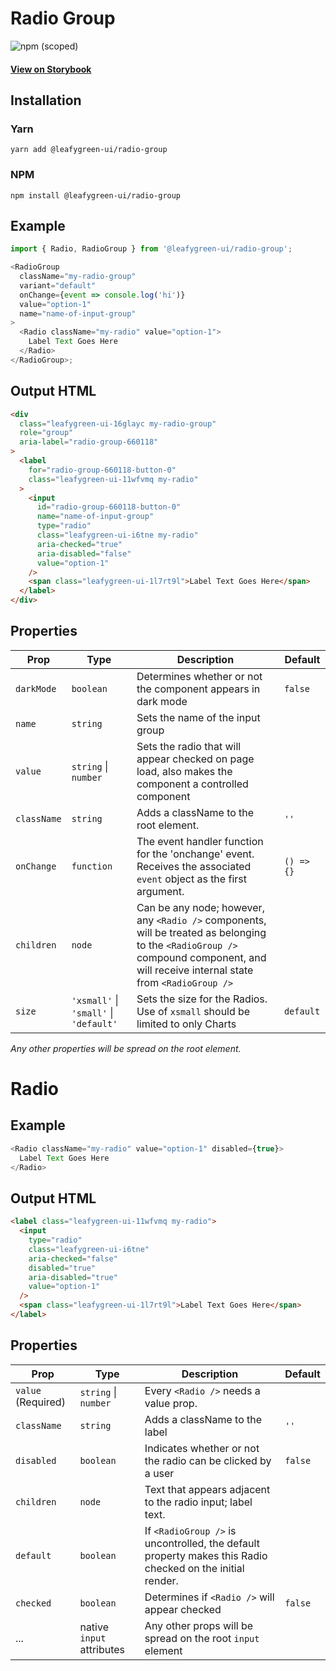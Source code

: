 # Radio Group

![npm (scoped)](https://img.shields.io/npm/v/@leafygreen-ui/radio-group.svg)

#### [View on Storybook](https://mongodb.github.io/leafygreen-ui/?path=/story/radiogroup--uncontrolled)

## Installation

### Yarn

```shell
yarn add @leafygreen-ui/radio-group
```

### NPM

```shell
npm install @leafygreen-ui/radio-group
```

## Example

```js
import { Radio, RadioGroup } from '@leafygreen-ui/radio-group';

<RadioGroup
  className="my-radio-group"
  variant="default"
  onChange={event => console.log('hi')}
  value="option-1"
  name="name-of-input-group"
>
  <Radio className="my-radio" value="option-1">
    Label Text Goes Here
  </Radio>
</RadioGroup>;
```

## Output HTML

```html
<div
  class="leafygreen-ui-16glayc my-radio-group"
  role="group"
  aria-label="radio-group-660118"
>
  <label
    for="radio-group-660118-button-0"
    class="leafygreen-ui-11wfvmq my-radio"
  >
    <input
      id="radio-group-660118-button-0"
      name="name-of-input-group"
      type="radio"
      class="leafygreen-ui-i6tne my-radio"
      aria-checked="true"
      aria-disabled="false"
      value="option-1"
    />
    <span class="leafygreen-ui-1l7rt9l">Label Text Goes Here</span>
  </label>
</div>
```

## Properties

| Prop        | Type                                   | Description                                                                                                                                                                          | Default    |
| ----------- | -------------------------------------- | ------------------------------------------------------------------------------------------------------------------------------------------------------------------------------------ | ---------- |
| `darkMode`  | `boolean`                              | Determines whether or not the component appears in dark mode                                                                                                                         | `false`    |
| `name`      | `string`                               | Sets the name of the input group                                                                                                                                                     |            |
| `value`     | `string` \| `number`                   | Sets the radio that will appear checked on page load, also makes the component a controlled component                                                                                |            |
| `className` | `string`                               | Adds a className to the root element.                                                                                                                                                | `''`       |
| `onChange`  | `function`                             | The event handler function for the 'onchange' event. Receives the associated `event` object as the first argument.                                                                   | `() => {}` |
| `children`  | `node`                                 | Can be any node; however, any `<Radio />` components, will be treated as belonging to the `<RadioGroup />` compound component, and will receive internal state from `<RadioGroup />` |            |
| `size`      | `'xsmall'` \| `'small'` \| `'default'` | Sets the size for the Radios. Use of `xsmall` should be limited to only Charts                                                                                                       | `default`  |

_Any other properties will be spread on the root element._

# Radio

## Example

```js
<Radio className="my-radio" value="option-1" disabled={true}>
  Label Text Goes Here
</Radio>
```

## Output HTML

```html
<label class="leafygreen-ui-11wfvmq my-radio">
  <input
    type="radio"
    class="leafygreen-ui-i6tne"
    aria-checked="false"
    disabled="true"
    aria-disabled="true"
    value="option-1"
  />
  <span class="leafygreen-ui-1l7rt9l">Label Text Goes Here</span>
</label>
```

## Properties

| Prop               | Type                      | Description                                                                                               | Default |
| ------------------ | ------------------------- | --------------------------------------------------------------------------------------------------------- | ------- |
| `value` (Required) | `string` \| `number`      | Every `<Radio />` needs a value prop.                                                                     |         |
| `className`        | `string`                  | Adds a className to the label                                                                             | `''`    |
| `disabled`         | `boolean`                 | Indicates whether or not the radio can be clicked by a user                                               | `false` |
| `children`         | `node`                    | Text that appears adjacent to the radio input; label text.                                                |         |
| `default`          | `boolean`                 | If `<RadioGroup />` is uncontrolled, the default property makes this Radio checked on the initial render. |         |
| `checked`          | `boolean`                 | Determines if `<Radio />` will appear checked                                                             | `false` |
| ...                | native `input` attributes | Any other props will be spread on the root `input` element                                                |         |
